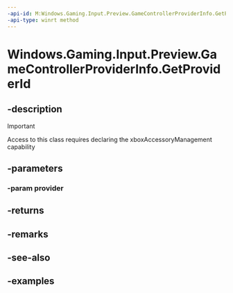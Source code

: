 ```yaml
---
-api-id: M:Windows.Gaming.Input.Preview.GameControllerProviderInfo.GetProviderId(Windows.Gaming.Input.IGameControllerProvider)
-api-type: winrt method
---
```


<!-- Method syntax.
public string GameControllerProviderInfo.GetProviderId(IGameControllerProvider provider)
-->

# Windows.Gaming.Input.Preview.GameControllerProviderInfo.GetProviderId

## -description

> [!IMPORTANT]
> Access to this class requires declaring the xboxAccessoryManagement capability

## -parameters

### -param provider

## -returns

## -remarks

## -see-also

## -examples
